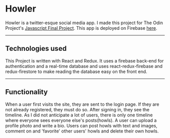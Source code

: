 # Howler

Howler is a twitter-esque social media app. I made this project for The Odin Project's [Javascript Final Project](https://www.theodinproject.com/paths/full-stack-javascript/courses/javascript/lessons/javascript-final-project). This app is deployed on Firebase [here](https://howler-1dd33.web.app/).

---

## Technologies used

This Project is written with React and Redux. It uses a firebase back-end for authentication and a real-time database and uses react-redux-firebase and redux-firestore to make reading the database easy on the front end.

---

## Functionality

When a user first visits the site, they are sent to the login page. If they are not already registered, they must do so. After signing in, they see the timeline. As I did not anticipate a lot of users, there is only one timeline where everyone sees everyone else's posts(howls). A user can upload a profile photo and write a bio. Users can post howls with text and images, comment on and 'favorite' other users' howls and delete their own howls.
